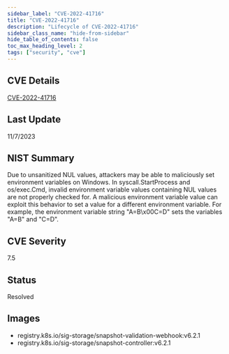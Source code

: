 ```yaml
---
sidebar_label: "CVE-2022-41716"
title: "CVE-2022-41716"
description: "Lifecycle of CVE-2022-41716"
sidebar_class_name: "hide-from-sidebar"
hide_table_of_contents: false
toc_max_heading_level: 2
tags: ["security", "cve"]
---
```


## CVE Details

[CVE-2022-41716](https://nvd.nist.gov/vuln/detail/CVE-2022-41716)


## Last Update

11/7/2023

## NIST Summary

Due to unsanitized NUL values, attackers may be able to maliciously set environment variables on Windows. In syscall.StartProcess and os/exec.Cmd, invalid environment variable values containing NUL values are not properly checked for. A malicious environment variable value can exploit this behavior to set a value for a different environment variable. For example, the environment variable string "A=B\\x00C=D" sets the variables "A=B" and "C=D".

## CVE Severity

7.5

## Status

Resolved

## Images

- registry.k8s.io/sig-storage/snapshot-validation-webhook:v6.2.1
- registry.k8s.io/sig-storage/snapshot-controller:v6.2.1


